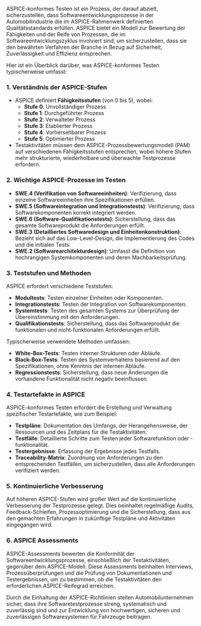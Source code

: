 ASPICE-konformes Testen ist ein Prozess, der darauf abzielt, sicherzustellen, dass Softwareentwicklungsprozesse in der Automobilindustrie die im ASPICE-Rahmenwerk definierten Qualitätsstandards erfüllen. ASPICE bietet ein Modell zur Bewertung der Fähigkeiten und der Reife von Prozessen, die im Softwareentwicklungszyklus involviert sind, um sicherzustellen, dass sie den bewährten Verfahren der Branche in Bezug auf Sicherheit, Zuverlässigkeit und Effizienz entsprechen.

Hier ist ein Überblick darüber, was ASPICE-konformes Testen typischerweise umfasst:

### 1. **Verständnis der ASPICE-Stufen**
   - ASPICE definiert **Fähigkeitsstufen** (von 0 bis 5), wobei:
     - **Stufe 0**: Unvollständiger Prozess
     - **Stufe 1**: Durchgeführter Prozess
     - **Stufe 2**: Verwalteter Prozess
     - **Stufe 3**: Etablierter Prozess
     - **Stufe 4**: Vorhersehbarer Prozess
     - **Stufe 5**: Optimierter Prozess
   - Testaktivitäten müssen dem ASPICE-Prozessbewertungsmodell (PAM) auf verschiedenen Fähigkeitsstufen entsprechen, wobei höhere Stufen mehr strukturierte, wiederholbare und überwachte Testprozesse erfordern.

### 2. **Wichtige ASPICE-Prozesse im Testen**
   - **SWE.4 (Verifikation von Softwareeinheiten)**: Verifizierung, dass einzelne Softwareeinheiten ihre Spezifikationen erfüllen.
   - **SWE.5 (Softwareintegration und Integrationstests)**: Verifizierung, dass Softwarekomponenten korrekt integriert werden.
   - **SWE.6 (Software-Qualifikationstests)**: Sicherstellung, dass das gesamte Softwareprodukt die Anforderungen erfüllt.
   - **SWE.3 (Detailliertes Softwaredesign und Einheitenkonstruktion)**: Bezieht sich auf das Low-Level-Design, die Implementierung des Codes und die initialen Tests.
   - **SWE.2 (Softwarearchitekturdesign)**: Umfasst die Definition von hochrangigen Systemkomponenten und deren Machbarkeitsprüfung.

### 3. **Teststufen und Methoden**
   ASPICE erfordert verschiedene Teststufen:
   - **Modultests**: Testen einzelner Einheiten oder Komponenten.
   - **Integrationstests**: Testen der Integration von Softwarekomponenten.
   - **Systemtests**: Testen des gesamten Systems zur Überprüfung der Übereinstimmung mit den Anforderungen.
   - **Qualifikationstests**: Sicherstellung, dass das Softwareprodukt die funktionalen und nicht-funktionalen Anforderungen erfüllt.
   
   Typischerweise verwendete Methoden umfassen:
   - **White-Box-Tests**: Testen interner Strukturen oder Abläufe.
   - **Black-Box-Tests**: Testen des Systemverhaltens basierend auf den Spezifikationen, ohne Kenntnis der internen Abläufe.
   - **Regressionstests**: Sicherstellung, dass neue Änderungen die vorhandene Funktionalität nicht negativ beeinflussen.

### 4. **Testartefakte in ASPICE**
   ASPICE-konformes Testen erfordert die Erstellung und Verwaltung spezifischer Testartefakte, wie zum Beispiel:
   - **Testpläne**: Dokumentation des Umfangs, der Herangehensweise, der Ressourcen und des Zeitplans für die Testaktivitäten.
   - **Testfälle**: Detaillierte Schritte zum Testen jeder Softwarefunktion oder -funktionalität.
   - **Testergebnisse**: Erfassung der Ergebnisse jedes Testfalls.
   - **Traceability-Matrix**: Zuordnung von Anforderungen zu den entsprechenden Testfällen, um sicherzustellen, dass alle Anforderungen verifiziert werden.

### 5. **Kontinuierliche Verbesserung**
   Auf höheren ASPICE-Stufen wird großer Wert auf die kontinuierliche Verbesserung der Testprozesse gelegt. Dies beinhaltet regelmäßige Audits, Feedback-Schleifen, Prozessoptimierung und die Sicherstellung, dass aus den gemachten Erfahrungen in zukünftige Testpläne und Aktivitäten eingegangen wird.

### 6. **ASPICE Assessments**
   ASPICE-Assessments bewerten die Konformität der Softwareentwicklungsprozesse, einschließlich der Testaktivitäten, gegenüber dem ASPICE-Modell. Diese Assessments beinhalten Interviews, Prozessüberprüfungen und die Prüfung von Dokumentationen und Testergebnissen, um zu bestimmen, ob die Testaktivitäten den erforderlichen ASPICE-Reifegrad erreichen.

Durch die Einhaltung der ASPICE-Richtlinien stellen Automobilunternehmen sicher, dass ihre Softwaretestprozesse streng, systematisch und zuverlässig sind und zur Entwicklung von hochwertigen, sicheren und zuverlässigen Softwaresystemen für Fahrzeuge beitragen.